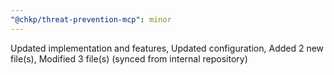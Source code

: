 ```yaml
---
"@chkp/threat-prevention-mcp": minor
---
```


Updated implementation and features, Updated configuration, Added 2 new file(s), Modified 3 file(s) (synced from internal repository)

